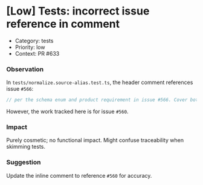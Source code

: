 # [Low] Tests: incorrect issue reference in comment

- Category: tests
- Priority: low
- Context: PR #633

### Observation

In `tests/normalize.source-alias.test.ts`, the header comment references issue `#566`:

```ts
// per the schema enum and product requirement in issue #566. Cover both API and CLI.
```

However, the work tracked here is for issue `#560`.

### Impact

Purely cosmetic; no functional impact. Might confuse traceability when skimming tests.

### Suggestion

Update the inline comment to reference `#560` for accuracy.
